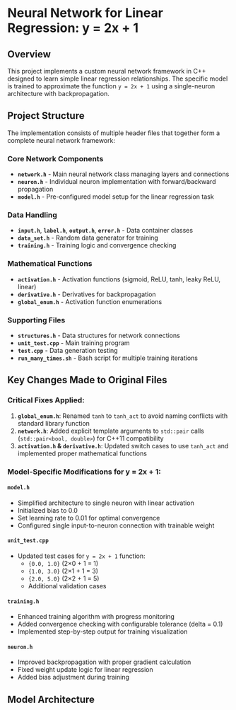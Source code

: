 # Neural Network for Linear Regression: y = 2x + 1

## Overview
This project implements a custom neural network framework in C++ designed to learn simple linear regression relationships. The specific model is trained to approximate the function `y = 2x + 1` using a single-neuron architecture with backpropagation.

## Project Structure
The implementation consists of multiple header files that together form a complete neural network framework:

### Core Network Components
- **`network.h`** - Main neural network class managing layers and connections
- **`neuron.h`** - Individual neuron implementation with forward/backward propagation
- **`model.h`** - Pre-configured model setup for the linear regression task

### Data Handling
- **`input.h`**, **`label.h`**, **`output.h`**, **`error.h`** - Data container classes
- **`data_set.h`** - Random data generator for training
- **`training.h`** - Training logic and convergence checking

### Mathematical Functions
- **`activation.h`** - Activation functions (sigmoid, ReLU, tanh, leaky ReLU, linear)
- **`derivative.h`** - Derivatives for backpropagation
- **`global_enum.h`** - Activation function enumerations

### Supporting Files
- **`structures.h`** - Data structures for network connections
- **`unit_test.cpp`** - Main training program
- **`test.cpp`** - Data generation testing
- **`run_many_times.sh`** - Bash script for multiple training iterations

## Key Changes Made to Original Files

### Critical Fixes Applied:
1. **`global_enum.h`**: Renamed `tanh` to `tanh_act` to avoid naming conflicts with standard library function
2. **`network.h`**: Added explicit template arguments to `std::pair` calls (`std::pair<bool, double>`) for C++11 compatibility
3. **`activation.h` & `derivative.h`**: Updated switch cases to use `tanh_act` and implemented proper mathematical functions

### Model-Specific Modifications for y = 2x + 1:

#### `model.h`
- Simplified architecture to single neuron with linear activation
- Initialized bias to 0.0
- Set learning rate to 0.01 for optimal convergence
- Configured single input-to-neuron connection with trainable weight

#### `unit_test.cpp`
- Updated test cases for `y = 2x + 1` function:
  - `{0.0, 1.0}` (2×0 + 1 = 1)
  - `{1.0, 3.0}` (2×1 + 1 = 3)
  - `{2.0, 5.0}` (2×2 + 1 = 5)
  - Additional validation cases

#### `training.h`
- Enhanced training algorithm with progress monitoring
- Added convergence checking with configurable tolerance (delta = 0.1)
- Implemented step-by-step output for training visualization

#### `neuron.h`
- Improved backpropagation with proper gradient calculation
- Fixed weight update logic for linear regression
- Added bias adjustment during training

## Model Architecture
